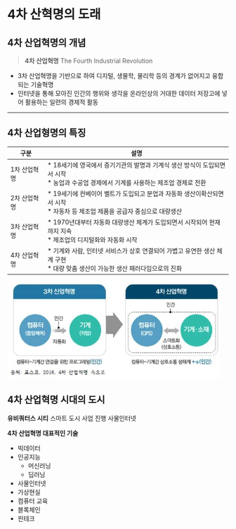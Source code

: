# 4차 산혁명의 도래

## 4차 산업혁명의 개념

> **4차 산업혁명** The Fourth Industrial Revolution  
* 3차 산업혁명을 기반으로 하여 디지털, 생물학, 물리학 등의 경계가 없어지고 융합되는 기술혁명  
* 인터넷을 통해 모아진 인간의 행위와 생각을 온라인상의 거대한 데이터 저장고에 넣어 활용하는 일련의 경제적 활동

------

## 4차 산업형명의 특징

| 구분           | 설명                                                         |
| -------------- | ------------------------------------------------------------ |
| 1차 산업혁명 | * 18세기에 영국에서 증기기관의 발명과 기계식 생산 방식이 도입되면서 시작  <br/>* 농업과 수공업 경제에서 기계를 사용하는 제조업 경제로 전환 |
| 2차 산업혁명 | * 19세기에 컨베이어 벨트가 도입되고 분업과 자동화 생산이확산되면서 시작 <br/> * 자동차 등 제조업 제품을 공급자 중심으로 대량생산 |
| 3차 산업혁명 | * 1970년대부터 자동화 대량생산 체계가 도입되면서 시작되어 현재까지 지속 <br/> * 제조업의 디지털화와 자동화 시작 |
| 4차 산업혁명 | * 기계와 사람, 인터넷 서비스가 상호 연결되어 가볍고 유연한 생산 체계 구현 <br/>* 대량 맞춤 생산이 가능한 생산 패러다임으로의 진화 |


![4차산업](./img/그림01_3차산업과4차산업.jpg)

## 4차 산업혁명 시대의 도시

**유비쿼터스 시티** 스마트 도시 사업 진행
사물인터넷

**4차 산업혁명 대표적인 기술**
* 빅데이터  
* 인공지능  
  - 머신러닝  
  - 딥러닝  
* 사물인터넷  
* 가상현실  
* 컴퓨터 교육  
* 블록체인  
* 핀테크  
